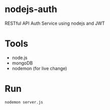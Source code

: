 # nodejs-auth
RESTful API Auth Service using nodejs and JWT

# Tools
- node.js
- mongoDB
- nodemon (for live change)

# Run
```nodemon server.js```
